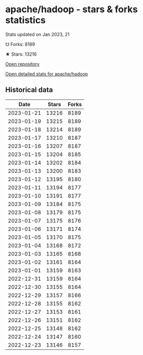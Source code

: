 # apache/hadoop - stars & forks statistics

Stats updated on Jan 2023, 21

☋ Forks: 8189

★ Stars: 13216

[Open repository](https://github.com/apache/hadoop)

[Open detailed stats for apache/hadoop](https://reviewgithub.com/rep/apache/hadoop)

## Historical data
| Date | Stars | Forks |
|------|-------|-------|
| 2023-01-21 | 13216 | 8189 | 
| 2023-01-19 | 13215 | 8189 | 
| 2023-01-18 | 13214 | 8189 | 
| 2023-01-17 | 13210 | 8187 | 
| 2023-01-16 | 13207 | 8187 | 
| 2023-01-15 | 13204 | 8185 | 
| 2023-01-14 | 13202 | 8184 | 
| 2023-01-13 | 13200 | 8183 | 
| 2023-01-12 | 13195 | 8180 | 
| 2023-01-11 | 13194 | 8177 | 
| 2023-01-10 | 13191 | 8177 | 
| 2023-01-09 | 13184 | 8175 | 
| 2023-01-08 | 13179 | 8175 | 
| 2023-01-07 | 13175 | 8176 | 
| 2023-01-06 | 13171 | 8174 | 
| 2023-01-05 | 13170 | 8175 | 
| 2023-01-04 | 13168 | 8172 | 
| 2023-01-03 | 13165 | 8168 | 
| 2023-01-02 | 13161 | 8164 | 
| 2023-01-01 | 13159 | 8163 | 
| 2022-12-31 | 13159 | 8164 | 
| 2022-12-30 | 13155 | 8164 | 
| 2022-12-29 | 13157 | 8166 | 
| 2022-12-28 | 13155 | 8162 | 
| 2022-12-27 | 13153 | 8161 | 
| 2022-12-26 | 13151 | 8162 | 
| 2022-12-25 | 13148 | 8162 | 
| 2022-12-24 | 13147 | 8160 | 
| 2022-12-23 | 13146 | 8157 | 

